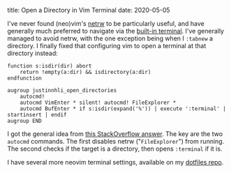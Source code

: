 title: Open a Directory in Vim Terminal
date: 2020-05-05

I've never found (neo)vim's [netrw](https://neovim.io/doc/user/pi_netrw.html) to be particularly useful, and have generally much preferred to navigate via the [built-in terminal](https://neovim.io/doc/user/nvim_terminal_emulator.html). I've generally managed to avoid netrw, with the one exception being when I `:tabnew` a directory. I finally fixed that configuring vim to open a terminal at that directory instead:

```vim
function s:isdir(dir) abort
	return !empty(a:dir) && isdirectory(a:dir)
endfunction

augroup justinnhli_open_directories
	autocmd!
	autocmd VimEnter * silent! autocmd! FileExplorer *
	autocmd BufEnter * if s:isdir(expand('%')) | execute ':terminal' | startinsert | endif
augroup END
```

I got the general idea from [this StackOverflow answer](https://vi.stackexchange.com/questions/10471/autocmd-on-directory-to-replace-netrw). The key are the two `autocmd` commands. The first disables netrw ("`FileExplorer`") from running. The second checks if the target is a directory, then opens `:terminal` if it is.

I have several more neovim terminal settings, available on my [dotfiles repo](https://github.com/justinnhli/dotfiles/blob/912a335bf72dc3e94a2ace8829d009b470888ec5/neovim/.config/nvim/plugin/terminal.vim).
